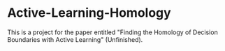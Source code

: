 # Active-Learning-Homology
This is a project for the paper entitled "Finding the Homology of Decision Boundaries with Active Learning" (Unfinished).
